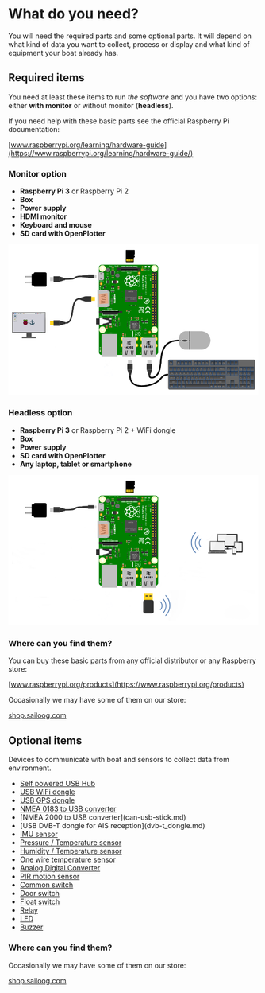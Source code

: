 # What do you need?

You will need the required parts and some optional parts. It will depend on what kind of data you want to collect, process or display and what kind of equipment your boat already has.

## Required items

You need at least these items to run _the software_ and you have two options: either **with monitor** or without monitor \(**headless**\).

If you need help with these basic parts see the official Raspberry Pi documentation:

[www.raspberrypi.org/learning/hardware-guide](https://www.raspberrypi.org/learning/hardware-guide/)

### Monitor option

* **Raspberry Pi 3** or Raspberry Pi 2
* **Box**
* **Power supply**
* **HDMI monitor**
* **Keyboard and mouse**
* **SD card with OpenPlotter**

![](start.png)

### Headless option

* **Raspberry Pi 3** or Raspberry Pi 2 + WiFi dongle
* **Box**
* **Power supply**
* **SD card with OpenPlotter**
* **Any laptop, tablet or smartphone**

![](start2.png)

### Where can you find them?

You can buy these basic parts from any official distributor or any Raspberry store:

[www.raspberrypi.org/products](https://www.raspberrypi.org/products)

Occasionally we may have some of them on our store:

[shop.sailoog.com](http://shop.sailoog.com)

## Optional items

Devices to communicate with boat and sensors to collect data from environment.

* [Self powered USB Hub](hub.md)
* [USB WiFi dongle](wifi_dongle.md)
* [USB GPS dongle](gps_dongle.md)
* [NMEA 0183 to USB converter](nmea_converter.md)
* [NMEA 2000 to USB converter](can-usb-stick.md\)
* [USB DVB-T dongle for AIS reception](dvb-t_dongle.md\)
* [IMU sensor](imu_sensor.md)
* [Pressure / Temperature sensor](pressure_sensor.md)
* [Humidity / Temperature sensor](humidity_sensor.md)
* [One wire temperature sensor](1w_temp_sensor.md)
* [Analog Digital Converter](analog-digital-converter.md)
* [PIR motion sensor](motion.md)
* [Common switch](common_sw.md)
* [Door switch](door_sw.md)
* [Float switch](float_sw.md)
* [Relay](relay.md)
* [LED](led.md)
* [Buzzer](buzzer.md)

### Where can you find them?

Occasionally we may have some of them on our store:

[shop.sailoog.com](http://shop.sailoog.com)


